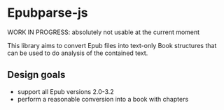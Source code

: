 # Epubparse-js

WORK IN PROGRESS: absolutely not usable at the current moment

This library aims to convert Epub files into text-only Book structures
that can be used to do analysis of the contained text.

## Design goals
- support all Epub versions 2.0-3.2 
- perform a reasonable conversion into a book with chapters